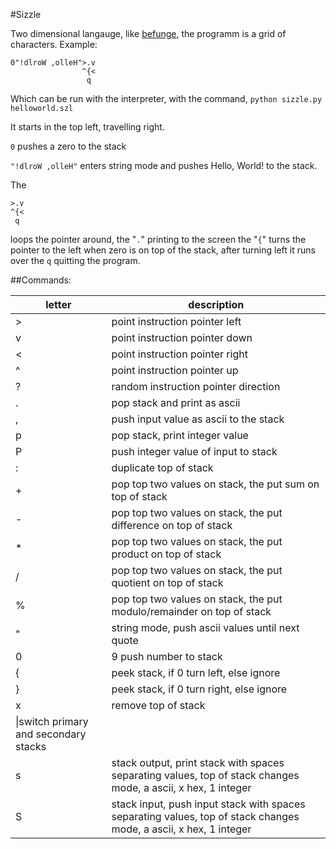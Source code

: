 #Sizzle

Two dimensional langauge, like [befunge](https://en.wikipedia.org/wiki/Esoteric_programming_language#Befunge), the programm is a grid of characters. Example:

```
0"!dlroW ,olleH">.v
                ^{<
                 q 

```

Which can be run with the interpreter, with the command, `python sizzle.py helloworld.szl`

It starts in the top left, travelling right.

`0` pushes a zero to the stack

`"!dlroW ,olleH"` enters string mode and pushes Hello, World! to the stack.



The

```
>.v
^{<
 q 
```
loops the pointer around, the "`.`" printing to the screen the "`{`" turns the pointer to the left when zero is on top of the stack, after turning left it runs over the `q` quitting the program.



##Commands:

|letter|description|
|------|-----------|
|>|point instruction pointer left|
|v|point instruction pointer down|
|<|point instruction pointer right|
|^|point instruction pointer up|
|?|random instruction pointer direction|
|.|pop stack and print as ascii|
|,|push input value as ascii to the stack|
|p|pop stack, print integer value|
|P|push integer value of input to stack|
|:|duplicate top of stack|
|+|pop top two values on stack, the put sum on top of stack|
|-|pop top two values on stack, the put difference on top of stack|
|\*|pop top two values on stack, the put product on top of stack|
|/|  pop top two values on stack, the put quotient on top of stack|
|%|pop top two values on stack, the put modulo/remainder on top of stack|
|"|string mode, push ascii values until next quote|
|0|9 push number to stack|
|{|peek stack, if 0 turn left, else ignore|
|}|peek stack, if 0 turn right, else ignore|
|x|remove top of stack|
|\\|switch primary and secondary stacks|
|s|stack output, print stack with spaces separating values, top of stack changes mode, a ascii, x hex, 1 integer|
|S|stack input, push input stack with spaces separating values, top of stack changes mode, a ascii, x hex, 1 integer|
